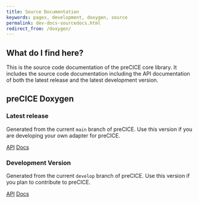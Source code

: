 ```yaml
---
title: Source Documentation
keywords: pages, development, doxygen, source
permalink: dev-docs-sourcedocs.html
redirect_from: /doxygen/
---
```


## What do I find here?

This is the source code documentation of the preCICE core library.
It includes the source code documentation including the API documentation of both the latest release and the latest development version.

## preCICE Doxygen

### Latest release

Generated from the current `main` branch of preCICE.
Use this version if you are developing your own adapter for preCICE.

<a class="btn btn-primary" href="/doxygen/main/classprecice_1_1Participant.html" role="button">API</a>
<a class="btn btn-primary" href="/doxygen/main/" role="button">Docs</a>

### Development Version

Generated from the current `develop` branch of preCICE.
Use this version if you plan to contribute to preCICE.

<a class="btn btn-primary" href="/doxygen/develop/classprecice_1_1Participant.html" role="button">API</a>
<a class="btn btn-primary" href="/doxygen/develop/" role="button">Docs</a>
